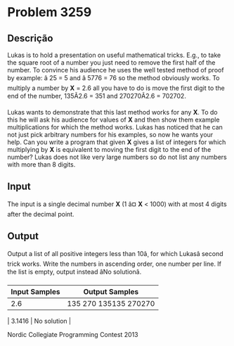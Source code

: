 # Problem 3259

Descrição
----------

Lukas is to hold a presentation on useful mathematical tricks. E.g., to take the square root of a number you just need to remove the first half of the number. To convince his audience he uses the well tested method of proof by example: â 25 = 5 and â 5776 = 76 so the method obviously works. To multiply a number by **X** = 2.6 all you have to do is move the first digit to the end of the number, 135Ã2.6 = 351 and 270270Ã2.6 = 702702.

Lukas wants to demonstrate that this last method works for any **X**. To do this he will ask his audience for values of **X** and then show them example multiplications for which the method works. Lukas has noticed that he can not just pick arbitrary numbers for his examples, so now he wants your help. Can you write a program that given **X** gives a list of integers for which multiplying by **X** is equivalent to moving the first digit to the end of the number? Lukas does not like very large numbers so do not list any numbers with more than 8 digits.

Input
-----

The input is a single decimal number **X** (1 â¤ **X** < 1000) with at most 4 digits after the decimal point.

Output
------

Output a list of all positive integers less than 10â¸ for which Lukasâ second trick works. Write the numbers in ascending order, one number per line. If the list is empty, output instead âNo solutionâ.


| Input Samples | Output Samples |
| --- | --- |
| 2.6 | 135  270  135135  270270 |

| 3.1416 | No solution |

Nordic Collegiate Programming Contest 2013

